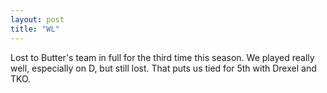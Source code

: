 ```yaml
---
layout: post
title: "WL"
---
```


Lost to Butter's team in full for the third time this season. We played
really well, especially on D, but still lost. That puts us tied for 5th
with Drexel and TKO.
